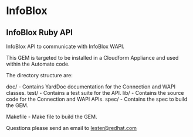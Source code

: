 # InfoBlox
InfoBlox Ruby API
-----------------
InfoBlox API to communicate with InfoBlox WAPI.

This GEM is targeted to be installed in a Cloudform Appliance and used within the Automate
code.

The directory structure are:

doc/ - Contains YardDoc documentation for the Connection and WAPI classes.
test/ - Contains a test suite for the API.
lib/ - Contains the source code for the Connection and WAPI APIs.
spec/ - Contains the spec to build the GEM.

Makefile - Make file to build the GEM.


Questions please send an email to lester@redhat.com
